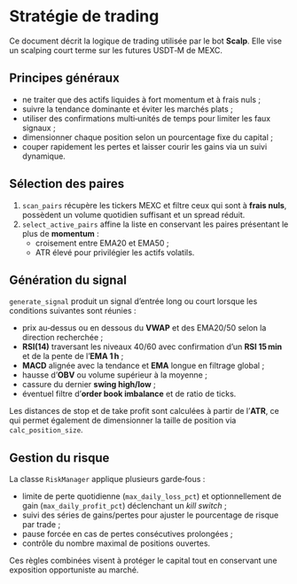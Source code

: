 # Stratégie de trading

Ce document décrit la logique de trading utilisée par le bot **Scalp**. Elle vise un scalping court terme sur les futures USDT‑M de MEXC.

## Principes généraux

- ne traiter que des actifs liquides à fort momentum et à frais nuls ;
- suivre la tendance dominante et éviter les marchés plats ;
- utiliser des confirmations multi‑unités de temps pour limiter les faux signaux ;
- dimensionner chaque position selon un pourcentage fixe du capital ;
- couper rapidement les pertes et laisser courir les gains via un suivi dynamique.

## Sélection des paires

1. `scan_pairs` récupère les tickers MEXC et filtre ceux qui sont à **frais nuls**, possèdent un volume quotidien suffisant et un spread réduit.
2. `select_active_pairs` affine la liste en conservant les paires présentant le plus de **momentum** :
   - croisement entre EMA20 et EMA50 ;
   - ATR élevé pour privilégier les actifs volatils.

## Génération du signal

`generate_signal` produit un signal d’entrée long ou court lorsque les conditions suivantes sont réunies :

- prix au‑dessus ou en dessous du **VWAP** et des EMA20/50 selon la direction recherchée ;
- **RSI(14)** traversant les niveaux 40/60 avec confirmation d’un **RSI 15 min** et de la pente de l’**EMA 1 h** ;
- **MACD** alignée avec la tendance et **EMA** longue en filtrage global ;
- hausse d’**OBV** ou volume supérieur à la moyenne ;
- cassure du dernier **swing high/low** ;
- éventuel filtre d’**order book imbalance** et de ratio de ticks.

Les distances de stop et de take profit sont calculées à partir de l’**ATR**, ce qui permet également de dimensionner la taille de position via `calc_position_size`.

## Gestion du risque

La classe `RiskManager` applique plusieurs garde‑fous :

- limite de perte quotidienne (`max_daily_loss_pct`) et optionnellement de gain (`max_daily_profit_pct`) déclenchant un *kill switch* ;
- suivi des séries de gains/pertes pour ajuster le pourcentage de risque par trade ;
- pause forcée en cas de pertes consécutives prolongées ;
- contrôle du nombre maximal de positions ouvertes.

Ces règles combinées visent à protéger le capital tout en conservant une exposition opportuniste au marché.
